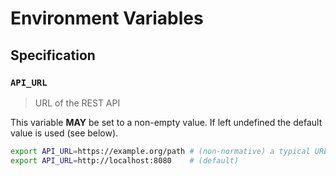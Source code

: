 # Environment Variables

## Specification

### `API_URL`

> URL of the REST API

This variable **MAY** be set to a non-empty value.
If left undefined the default value is used (see below).

```bash
export API_URL=https://example.org/path # (non-normative) a typical URL for a web page
export API_URL=http://localhost:8080    # (default)
```
